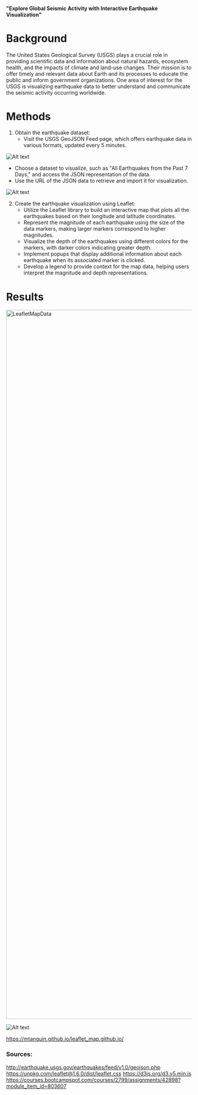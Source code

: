 #### "Explore Global Seismic Activity with Interactive Earthquake Visualization"

# Background

The United States Geological Survey (USGS) plays a crucial role in providing scientific data and information about natural hazards, ecosystem health, and the impacts of climate and land-use changes. Their mission is to offer timely and relevant data about Earth and its processes to educate the public and inform government organizations. One area of interest for the USGS is visualizing earthquake data to better understand and communicate the seismic activity occurring worldwide.

# Methods

1. Obtain the earthquake dataset:
   - Visit the USGS GeoJSON Feed page, which offers earthquake data in various formats, updated every 5 minutes.
    
  ![Alt text](https://static.bc-edx.com/data/dl-1-2/m15/lms/img/3-Data.jpg)

   - Choose a dataset to visualize, such as "All Earthquakes from the Past 7 Days," and access the JSON representation of the data.
   - Use the URL of the JSON data to retrieve and import it for visualization.

![Alt text](https://static.bc-edx.com/data/dl-1-2/m15/lms/img/4-JSON.jpg)

2. Create the earthquake visualization using Leaflet:
   - Utilize the Leaflet library to build an interactive map that plots all the earthquakes based on their longitude and latitude coordinates.
   - Represent the magnitude of each earthquake using the size of the data markers, making larger markers correspond to higher magnitudes.
   - Visualize the depth of the earthquakes using different colors for the markers, with darker colors indicating greater depth.
   - Implement popups that display additional information about each earthquake when its associated marker is clicked.
   - Develop a legend to provide context for the map data, helping users interpret the magnitude and depth representations.


# Results

<img width="1918" alt="LeafletMapData" src="https://user-images.githubusercontent.com/114210481/219541964-da85821f-4b7b-48c0-b371-af50338edb07.png">

![Alt text](../result/LeafletMapData.png)


https://mtanguin.github.io/leaflet_map.github.io/


### Sources:

http://earthquake.usgs.gov/earthquakes/feed/v1.0/geojson.php
https://unpkg.com/leaflet@1.6.0/dist/leaflet.css
https://d3js.org/d3.v5.min.js
https://courses.bootcampspot.com/courses/2799/assignments/42898?module_item_id=803607
